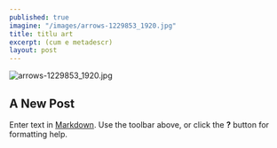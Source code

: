 ```yaml
---
published: true
imagine: "/images/arrows-1229853_1920.jpg"
title: titlu art
excerpt: (cum e metadescr)
layout: post
---
```

![arrows-1229853_1920.jpg]({{site.baseurl}}/images/arrows-1229853_1920.jpg)
## A New Post

Enter text in [Markdown](http://daringfireball.net/projects/markdown/). Use the toolbar above, or click the **?** button for formatting help.
